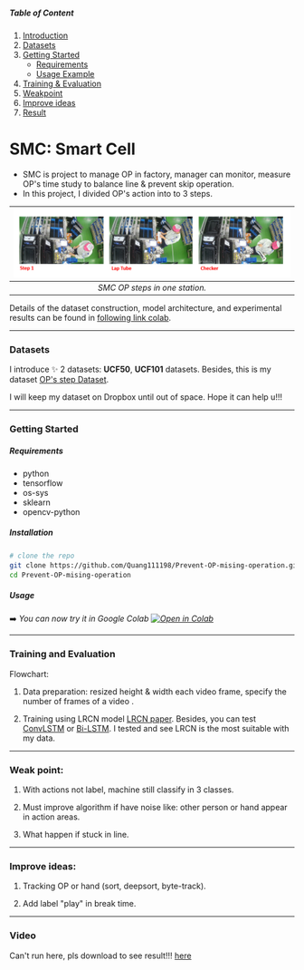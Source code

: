 ##### Table of Content

1. [Introduction](#SMC-Smart-Cell)
1. [Datasets](#datasets)
1. [Getting Started](#getting-started)
	- [Requirements](#requirements)
	- [Usage Example](#usage)
1. [Training & Evaluation](#training-and-evaluation)
1. [Weakpoint](#weak-point)
1. [Improve ideas](#improve-ideas)
1. [Result](#video)

# SMC: Smart Cell 

- SMC is project to manage OP in factory, manager can monitor, measure OP's time study to balance line & prevent skip operation.
- In this project, I divided OP's action into to 3 steps.

| ![steps.PNG](https://github.com/Quang111198/Prevent-OP-mising-operation/blob/7a47f832b87a6485a888dbe27d081140fa761f22/img/steps.PNG)|
|:--:|
| *SMC OP steps in one station.*|

Details of the dataset construction, model architecture, and experimental results can be found in [following link colab](https://colab.research.google.com/drive/1RtTYonaJ7ASX_ZMzcV3t_0jNktheKQF9?usp=sharing).

---

### Datasets

I introduce ✨ 2 datasets: **UCF50**, **UCF101** datasets. Besides, this is my dataset [OP's step Dataset](https://www.dropbox.com/s/u3n76duuzbw537p/SMC_Project.rar?dl=0).

I will keep my dataset on Dropbox until out of space. Hope it can help u!!! 

---

### Getting Started

##### Requirements

- python
- tensorflow
- os-sys
- sklearn
- opencv-python

##### Installation

``` sh
# clone the repo
git clone https://github.com/Quang111198/Prevent-OP-mising-operation.git
cd Prevent-OP-mising-operation
```

##### Usage

➡️ *You can now try it in Google Colab [![Open in Colab](https://colab.research.google.com/assets/colab-badge.svg)](https://colab.research.google.com/drive/1RtTYonaJ7ASX_ZMzcV3t_0jNktheKQF9?usp=sharing)*

---

### Training and Evaluation
Flowchart:

1. Data preparation: resized height & width each video frame, specify the number of frames of a video .

2. Training using LRCN model [LRCN paper](https://arxiv.org/abs/1411.4389?source=post_page---------------------------). Besides, you can test [ConvLSTM](https://arxiv.org/abs/1506.04214v1) or [Bi-LSTM](https://paperswithcode.com/method/bilstm). 
I tested and see LRCN is the most suitable with my data.

---

### Weak point:

1. With actions not label, machine still classify in 3 classes. 

2. Must improve algorithm if have noise like: other person or hand appear in action areas.

3. What happen if stuck in line.

---

### Improve ideas:

1. Tracking OP or hand (sort, deepsort, byte-track).

2. Add label "play" in break time. 

---

### Video

Can't run here, pls download to see result!!! [here](https://github.com/Quang111198/Prevent-OP-mising-operation/tree/main/vid)

